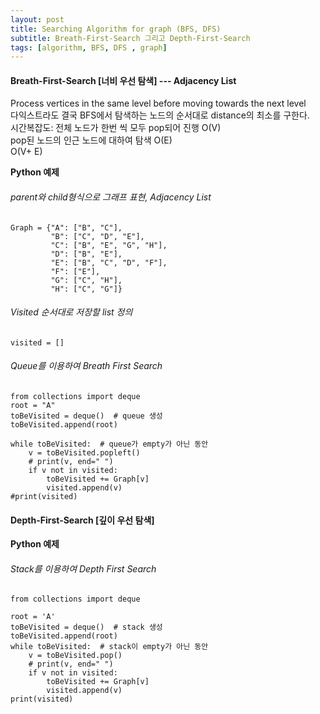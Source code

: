 ```yaml
---
layout: post
title: Searching Algorithm for graph (BFS, DFS)
subtitle: Breath-First-Search 그리고 Depth-First-Search
tags: [algorithm, BFS, DFS , graph]
---
```

#### Breath-First-Search [너비 우선 탐색] --- Adjacency List
Process vertices in the same level before moving towards the next level \
다익스트라도 결국 BFS에서 탐색하는 노드의 순서대로 distance의 최소를 구한다. \
시간복잡도: 전체 노드가 한번 씩 모두 pop되어 진행 O(V)\
pop된 노드의 인근 노드에 대하여 탐색 O(E)\
O(V+ E)

**Python 예제**

###### parent와 child형식으로 그래프 표현, Adjacency List
```
Graph = {"A": ["B", "C"],
         "B": ["C", "D", "E"],
         "C": ["B", "E", "G", "H"],
         "D": ["B", "E"],
         "E": ["B", "C", "D", "F"],
         "F": ["E"],
         "G": ["C", "H"],
         "H": ["C", "G"]}
```
###### Visited 순서대로 저장할 list 정의
```
visited = []
```
###### Queue를 이용하여 Breath First Search
```
from collections import deque
root = "A"
toBeVisited = deque()  # queue 생성
toBeVisited.append(root)
```

```
while toBeVisited:  # queue가 empty가 아닌 동안
    v = toBeVisited.popleft()
    # print(v, end=" ")
    if v not in visited:
        toBeVisited += Graph[v]
        visited.append(v)
#print(visited)
```

#### Depth-First-Search [깊이 우선 탐색]

**Python 예제**
###### Stack를 이용하여 Depth First Search
```
from collections import deque

root = 'A'
toBeVisited = deque()  # stack 생성
toBeVisited.append(root)
while toBeVisited:  # stack이 empty가 아닌 동안
    v = toBeVisited.pop()
    # print(v, end=" ")
    if v not in visited:
        toBeVisited += Graph[v]
        visited.append(v)
print(visited)
```